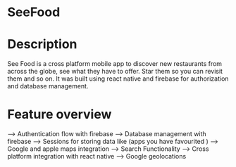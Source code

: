 # SeeFood

# Description

See Food is a cross platform mobile app to discover new restaurants from across the globe, see what they have to offer. Star them so you can revisit them and so on. It was built using react native and firebase for authorization and database management.

# Feature overview

--> Authentication flow with firebase
--> Database management with firebase
--> Sessions for storing data like (apps you have favourited )
--> Google and apple maps integration
--> Search Functionality
--> Cross platform integration with react native
--> Google geolocations
